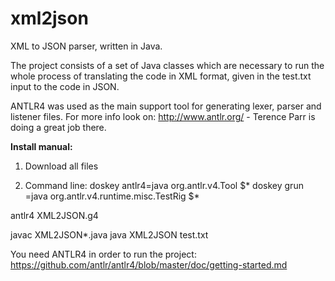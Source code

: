 # xml2json
XML to JSON parser, written in Java.

The project consists of a set of Java classes which are necessary to run the whole process of translating the code in XML format, given in the test.txt input to the code in JSON.

ANTLR4 was used as the main support tool for generating lexer, parser and listener files. For more info look on: http://www.antlr.org/ - Terence Parr is doing a great job there.

<strong>Install manual:</strong><br>
1) Download all files

2) Command line:
doskey antlr4=java org.antlr.v4.Tool $*
doskey grun =java org.antlr.v4.runtime.misc.TestRig $*

antlr4 XML2JSON.g4

javac XML2JSON*.java
java XML2JSON test.txt

You need ANTLR4 in order to run the project: https://github.com/antlr/antlr4/blob/master/doc/getting-started.md
